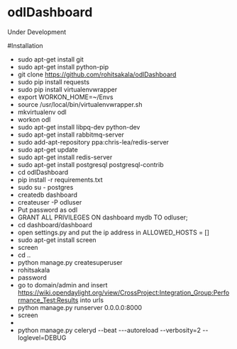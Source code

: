 # odlDashboard
Under Development

#Installation
- sudo apt-get install git
- sudo apt-get install python-pip
- git clone https://github.com/rohitsakala/odlDashboard
- sudo pip install requests
- sudo pip install virtualenvwrapper
- export WORKON_HOME=~/Envs
- source /usr/local/bin/virtualenvwrapper.sh
- mkvirtualenv odl
- workon odl
- sudo apt-get install libpq-dev python-dev
- sudo apt-get install rabbitmq-server
- sudo add-apt-repository ppa:chris-lea/redis-server
- sudo apt-get update
- sudo apt-get install redis-server
- sudo apt-get install postgresql postgresql-contrib
- cd odlDashboard
- pip install -r requirements.txt
- sudo su - postgres
- createdb dashboard
- createuser -P odluser
- Put password as odl
- GRANT ALL PRIVILEGES ON dashboard mydb TO odluser;
- cd dashboard/dashboard
- open settings.py and put the ip address in ALLOWED_HOSTS = []
- sudo apt-get install screen
- screen
- cd ..
- python manage.py createsuperuser
- rohitsakala
- password
- go to domain/admin and insert https://wiki.opendaylight.org/view/CrossProject:Integration_Group:Performance_Test:Results into urls
- python manage.py runserver 0.0.0.0:8000
- screen
- 
- python manage.py celeryd --beat ---autoreload --verbosity=2 --loglevel=DEBUG
